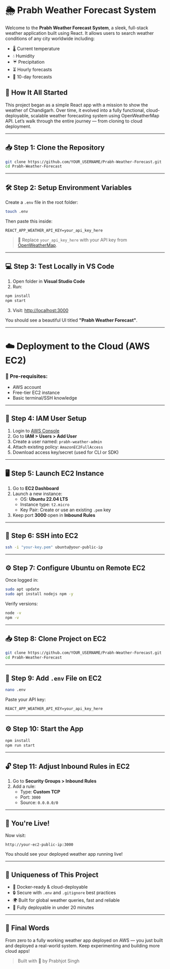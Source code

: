 # 🌦️ Prabh Weather Forecast System

Welcome to the **Prabh Weather Forecast System**, a sleek, full-stack weather application built using React. It allows users to search weather conditions of any city worldwide including:
- 🌡️ Current temperature
- 💧 Humidity
- ☔ Precipitation
- ⏳ Hourly forecasts
- 📅 10-day forecasts

## 🚀 How It All Started

This project began as a simple React app with a mission to show the weather of Chandigarh. Over time, it evolved into a fully functional, cloud-deployable, scalable weather forecasting system using OpenWeatherMap API. Let’s walk through the entire journey — from cloning to cloud deployment.

---

## 📥 Step 1: Clone the Repository

```bash
git clone https://github.com/YOUR_USERNAME/Prabh-Weather-Forecast.git
cd Prabh-Weather-Forecast
```

---

## 🛠️ Step 2: Setup Environment Variables

Create a `.env` file in the root folder:

```bash
touch .env
```

Then paste this inside:

```
REACT_APP_WEATHER_API_KEY=your_api_key_here
```

> 🔑 Replace `your_api_key_here` with your API key from [OpenWeatherMap](https://openweathermap.org/).

---

## 💻 Step 3: Test Locally in VS Code

1. Open folder in **Visual Studio Code**
2. Run:

```bash
npm install
npm start
```

3. Visit: [http://localhost:3000](http://localhost:3000)

You should see a beautiful UI titled **"Prabh Weather Forecast"**.

---

# ☁️ Deployment to the Cloud (AWS EC2)

### 📌 Pre-requisites:
- AWS account
- Free-tier EC2 instance
- Basic terminal/SSH knowledge

---

## 🔐 Step 4: IAM User Setup

1. Login to [AWS Console](https://aws.amazon.com)
2. Go to **IAM > Users > Add User**
3. Create a user named: `prabh-weather-admin`
4. Attach existing policy: `AmazonEC2FullAccess`
5. Download access key/secret (used for CLI or SDK)

---

## 🖥️ Step 5: Launch EC2 Instance

1. Go to **EC2 Dashboard**
2. Launch a new instance:
   - OS: **Ubuntu 22.04 LTS**
   - Instance type: `t2.micro`
   - Key Pair: Create or use an existing `.pem` key
3. Keep port **3000** open in **Inbound Rules**

---

## 🔗 Step 6: SSH into EC2

```bash
ssh -i "your-key.pem" ubuntu@your-public-ip
```

---

## ⚙️ Step 7: Configure Ubuntu on Remote EC2

Once logged in:

```bash
sudo apt update
sudo apt install nodejs npm -y
```

Verify versions:
```bash
node -v
npm -v
```

---

## 📥 Step 8: Clone Project on EC2

```bash
git clone https://github.com/YOUR_USERNAME/Prabh-Weather-Forecast.git
cd Prabh-Weather-Forecast
```

---

## 🔐 Step 9: Add `.env` File on EC2

```bash
nano .env
```

Paste your API key:
```
REACT_APP_WEATHER_API_KEY=your_api_key_here
```

---

## ⚙️ Step 10: Start the App

```bash
npm install
npm run start
```

---

## 🔓 Step 11: Adjust Inbound Rules in EC2

1. Go to **Security Groups > Inbound Rules**
2. Add a rule:
   - Type: **Custom TCP**
   - Port: `3000`
   - Source: `0.0.0.0/0`

---

## 🎉 You're Live!

Now visit:  
```
http://your-ec2-public-ip:3000
```

You should see your deployed weather app running live!

---

## 📌 Uniqueness of This Project

- 🐳 Docker-ready & cloud-deployable
- 🔒 Secure with `.env` and `.gitignore` best practices
- 🌍 Built for global weather queries, fast and reliable
- 🚀 Fully deployable in under 20 minutes


---

## 🙌 Final Words

From zero to a fully working weather app deployed on AWS — you just built and deployed a real-world system. Keep experimenting and building more cloud apps!

> Built with 💙 by Prabhjot Singh